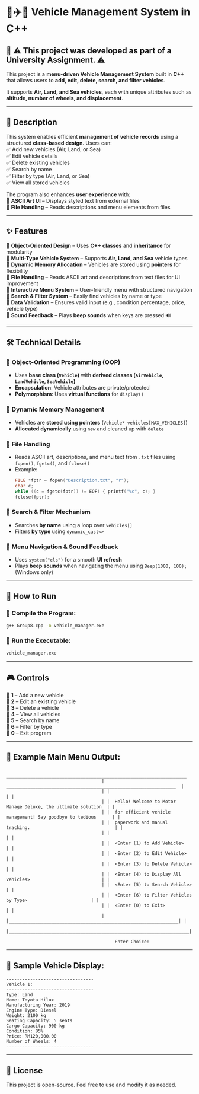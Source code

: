 # 🚗✈️🚢 Vehicle Management System in C++

## 📌 **⚠️ This project was developed as part of a University Assignment. ⚠️**  
This project is a **menu-driven Vehicle Management System** built in **C++** that allows users to **add, edit, delete, search, and filter vehicles**.  

It supports **Air, Land, and Sea vehicles**, each with unique attributes such as **altitude, number of wheels, and displacement**.  

---

## 📌 Description
This system enables efficient **management of vehicle records** using a structured **class-based design**. Users can:  
✅ Add new vehicles (Air, Land, or Sea)  
✅ Edit vehicle details  
✅ Delete existing vehicles  
✅ Search by name  
✅ Filter by type (Air, Land, or Sea)  
✅ View all stored vehicles  

The program also enhances **user experience** with:  
🔹 **ASCII Art UI** – Displays styled text from external files  
🔹 **File Handling** – Reads descriptions and menu elements from files  

---

## ✨ Features
🔹 **Object-Oriented Design** – Uses **C++ classes** and **inheritance** for modularity  
🔹 **Multi-Type Vehicle System** – Supports **Air, Land, and Sea** vehicle types  
🔹 **Dynamic Memory Allocation** – Vehicles are stored using **pointers** for flexibility  
🔹 **File Handling** – Reads ASCII art and descriptions from text files for UI improvement  
🔹 **Interactive Menu System** – User-friendly menu with structured navigation  
🔹 **Search & Filter System** – Easily find vehicles by name or type  
🔹 **Data Validation** – Ensures valid input (e.g., condition percentage, price, vehicle type)  
🔹 **Sound Feedback** – Plays **beep sounds** when keys are pressed 🔊  

---

## 🛠️ Technical Details
### 🔹 **Object-Oriented Programming (OOP)**
- Uses **base class (`Vehicle`)** with **derived classes (`AirVehicle`, `LandVehicle`, `SeaVehicle`)**  
- **Encapsulation**: Vehicle attributes are private/protected  
- **Polymorphism**: Uses **virtual functions** for `display()`  

### 🔹 **Dynamic Memory Management**
- Vehicles are **stored using pointers** (`Vehicle* vehicles[MAX_VEHICLES]`)  
- **Allocated dynamically** using `new` and cleaned up with `delete`  

### 🔹 **File Handling**
- Reads ASCII art, descriptions, and menu text from `.txt` files using `fopen()`, `fgetc()`, and `fclose()`  
- Example:
  ```cpp
  FILE *fptr = fopen("Description.txt", "r");
  char c;
  while ((c = fgetc(fptr)) != EOF) { printf("%c", c); }
  fclose(fptr);
  ```

### 🔹 **Search & Filter Mechanism**
- Searches **by name** using a loop over `vehicles[]`  
- Filters **by type** using `dynamic_cast<>`  

### 🔹 **Menu Navigation & Sound Feedback**
- Uses `system("cls")` for a smooth **UI refresh**  
- Plays **beep sounds** when navigating the menu using `Beep(1000, 100);` (Windows only)  

---

## 🚀 How to Run
### 🔹 Compile the Program:
```sh
g++ Group8.cpp -o vehicle_manager.exe
```
### 🔹 Run the Executable:
```sh
vehicle_manager.exe
```

---

## 🎮 Controls
🎯 **1** – Add a new vehicle  
🎯 **2** – Edit an existing vehicle  
🎯 **3** – Delete a vehicle  
🎯 **4** – View all vehicles  
🎯 **5** – Search by name  
🎯 **6** – Filter by type  
🎯 **0** – Exit program  

---

## 📜 Example Main Menu Output:
```
                                     ____________________________________________________________________
                                    |  ________________________________________________________________  |
                                    | |                                                                | |
                                    | |  Hello! Welcome to Motor Manage Deluxe, the ultimate solution  | |
                                    | |  for efficient vehicle management! Say goodbye to tedious      | |
                                    | |  paperwork and manual tracking.                                | |
                                    | |                                                                | |
                                    | |  <Enter (1) to Add Vehicle>                                    | |
                                    | |  <Enter (2) to Edit Vehicle>                                   | |
                                    | |  <Enter (3) to Delete Vehicle>                                 | |
                                    | |  <Enter (4) to Display All Vehicles>                           | |
                                    | |  <Enter (5) to Search Vehicle>                                 | |
                                    | |  <Enter (6) to Filter Vehicles by Type>                        | |
                                    | |  <Enter (0) to Exit>                                           | |
                                    | |________________________________________________________________| |
                                    |____________________________________________________________________|

                                         Enter Choice: 
```

---

## 📄 Sample Vehicle Display:
```
---------------------------------
Vehicle 1:
---------------------------------
Type: Land
Name: Toyota Hilux
Manufacturing Year: 2019
Engine Type: Diesel
Weight: 2100 kg
Seating Capacity: 5 seats
Cargo Capacity: 900 kg
Condition: 85%
Price: RM120,000.00
Number of Wheels: 4
---------------------------------
```

---

## 📌 License
This project is open-source. Feel free to use and modify it as needed.
